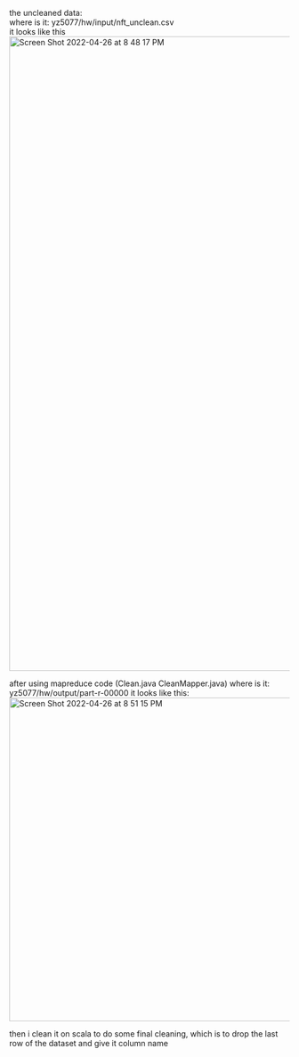 the uncleaned data:                
  where is it:           yz5077/hw/input/nft_unclean.csv             
it looks like this
<img width="1141" alt="Screen Shot 2022-04-26 at 8 48 17 PM" src="https://user-images.githubusercontent.com/58120560/165416230-93157f1e-90c9-4f7a-b86b-56d07c6937c1.png">

after using mapreduce code (Clean.java CleanMapper.java)
  where is it: yz5077/hw/output/part-r-00000
it looks like this:
<img width="582" alt="Screen Shot 2022-04-26 at 8 51 15 PM" src="https://user-images.githubusercontent.com/58120560/165416497-9ad96415-db40-472c-a0a4-8b31779b5b66.png">

then i clean it on scala to do some final cleaning, which is to drop the last row of the dataset and give it column name
